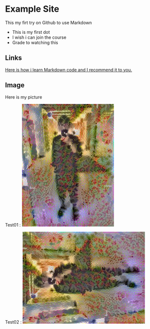# Example Site

This my firt try on Github to use Markdown 

* This is my first dot
* I wish i can join the course
* Grade to watching this 

## Links 
[Here is how i learn Markdown code and I recommend it to you.](https://github.com/adam-p/markdown-here/wiki/Markdown-Cheatsheet#links)

## Image 

Here is my picture 

Test01 : 
![alt text](https://github.com/jeff20628m/example/blob/master/img/test1.jpg)

Test02 :
![alt text](https://github.com/jeff20628m/example/blob/master/img/test2.jpg)
